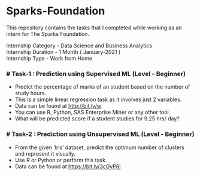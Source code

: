 # Sparks-Foundation

This repository contains the tasks that I completed while working as an intern for The Sparks Foundation.

Internship Category - Data Science and Business Analytics <br>
Internship Duration - 1 Month ( January-2021 ) <br>
Internship Type - Work from Home <br>

### # Task-1 : Prediction using Supervised ML (Level - Beginner)

* Predict the percentage of marks of an student based on the number of study hours.
* This is a simple linear regression task as it involves just 2 variables.
* Data can be found at http://bit.ly/w
* You can use R, Python, SAS Enterprise Miner or any other tool.
* What will be predicted score if a student studies for 9.25 hrs/ day?

### # Task-2 : Prediction using Unsupervised ML (Level - Beginner)

- From the given ‘Iris’ dataset, predict the optimum number of clusters and represent it visually.
- Use R or Python or perform this task.
- Data can be found at https://bit.ly/3cGyP8j

